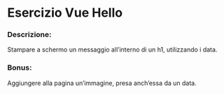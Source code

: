 Esercizio Vue Hello
===
### Descrizione:
Stampare a schermo un messaggio all’interno di un h1, utilizzando i data.

### Bonus:
Aggiungere alla pagina un’immagine, presa anch’essa da un data.

